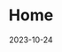 ---
date: "2023-10-24"
design:
  spacing: 6rem
sections:
- block: hero
  content:
    text: "Neurophysiology | Appetite Regulation | Endocrinology"
    title: Christelinda Laureijs
  design:
    background:
      image:
        filename: Lab-Rats-Hero.png
        filters:
          brightness: 0.5
        text_color_light: true
        size: cover
        parallax: false
    css_class: dark
    spacing:
      margin:
      - 0
      - 0
      - 0
      - 0
      padding:
      - 20
      - 0
      - 20
      - 0
- block: markdown
  content:
    title: I am a researcher, R coder, and artist
    text: I am a master's student working under the supervision of Dr. Karen Crosby at Mount Allison University. My work focuses on the effect of insulin on neurons in the dorsomedial hypothalamus (DMH), which is a brain region critical for appetite regulation.
  design:
    background:
      image:
        filename: Green-neuron.svg
        parallax: true
- block: markdown
  content:
      title: Projects
  design:
    background:
      color: white
      text_color_light: false
    spacing:
      padding: ["25px", "0", "0px", "0"]
  id: projects
- block: markdown
  content:
      text: |
        <h3>Does insulin act in the DMH?</h3>
        For my honours project, I asked if insulin binds to DMH neurons, and if so, how that may affect their activity. I compared synaptic transmission (a measure of communication between neurons) and action potentials (a measure of neuronal excitability) before and after exposing DMH neurons to insulin.
        <br/>&nbsp;<br/>
        I found that insulin decreases both excitatory synaptic transmission and neuronal excitability in DMH neurons. If you're interested in reading more, you can explore <a href="https://github.com/christelinda-laureijs/honours-thesis" target="_blank" title="Explore the GitHub project!">the project page on GitHub</a>!
        <a href="https://github.com/christelinda-laureijs/honours-thesis" target="_blank" title="Explore the GitHub project!"><img src="thesis-cover.png"></a>
  #id: honours
- block: markdown
  content:
      title: Projects
  design:
    background:
      color: white
      text_color_light: false
    spacing:
      padding: ["25px", "0", "0px", "0"]
  id: projects
- block: markdown
  content:
      text: |
        <h3>Cranky Bee Art</h3>
        I specialize in watercolour art
        <br/>&nbsp;<br/>
        If you're interested in reading more, you can explore <a href="https://github.com/christelinda-laureijs/honours-thesis" target="_blank" title="Explore the GitHub project!">the project page on GitHub</a>!
        <a href="https://github.com/christelinda-laureijs/honours-thesis" target="_blank" title="Explore the GitHub project!"><img src="thesis-cover.png"></a>
  #id: crankybee
  

title: Home
type: landing
---